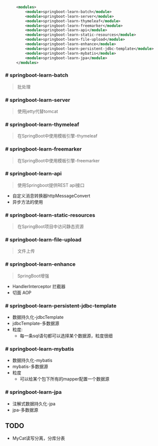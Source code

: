 ```xml
     <modules>
         <module>springboot-learn-batch</module>
         <module>springboot-learn-server</module>
         <module>springboot-learn-thymeleaf</module>
         <module>springboot-learn-freemarker</module>
         <module>springboot-learn-api</module>
         <module>springboot-learn-static-resources</module>
         <module>springboot-learn-file-upload</module>
         <module>springboot-learn-enhance</module>
         <module>springboot-learn-persistent-jdbc-template</module>
         <module>springboot-learn-mybatis</module>
         <module>springboot-learn-jpa</module>
     </modules>
```

### # springboot-learn-batch
> 批处理

### # springboot-learn-server
> 使用jetty代替tomcat

### # springboot-learn-thymeleaf
> 在SpringBoot中使用模板引擎-thymeleaf

### # springboot-learn-freemarker
> 在SpringBoot中使用模板引擎-freemarker

### # springboot-learn-api
> 使用Springboot提供REST api接口
* 自定义消息转换器httpMessageConvert
* 异步方法的使用

### # springboot-learn-static-resources
> 在SpringBoot项目中访问静态资源


### # springboot-learn-file-upload
> 文件上传

### # springboot-learn-enhance
> SpringBoot增强
* HandlerInterceptor    拦截器
* 切面                    AOP

### # springboot-learn-persistent-jdbc-template
* 数据持久化-jdbcTemplate
* jdbcTemplate-多数据源
* 粒度:
    * 每一条sql语句都可以选择某个数据源，粒度很细

### # springboot-learn-mybatis
* 数据持久化-mybatis
* mybatis-多数据源
* 粒度
    * 可以给某个包下所有的mapper配置一个数据源

### # springboot-learn-jpa
* 注解式数据持久化-jpa
* jpa-多数据源


## TODO
* MyCat读写分离，分库分表